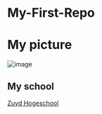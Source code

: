 # My-First-Repo

# My picture
![image](https://user-images.githubusercontent.com/90319666/133055341-f0a927da-0d09-4954-ba01-dca11ec97ac3.png)
## My school
[Zuyd Hogeschool](https://www.zuyd.nl/)
